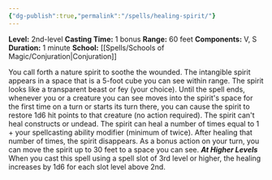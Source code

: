 ```yaml
---
{"dg-publish":true,"permalink":"/spells/healing-spirit/"}
---
```


**Level:** 2nd-level
**Casting Time:** 1 bonus
**Range:** 60 feet
**Components:** V, S
**Duration:** 1 minute
**School:** [[Spells/Schools of Magic/Conjuration\|Conjuration]]

You call forth a nature spirit to soothe the wounded. The intangible spirit appears in a space that is a 5-foot cube you can see within range. The spirit looks like a transparent beast or fey (your choice).
Until the spell ends, whenever you or a creature you can see moves into the spirit's space for the first time on a turn or starts its turn there, you can cause the spirit to restore 1d6 hit points to that creature (no action required). The spirit can't heal constructs or undead. The spirit can heal a number of times equal to 1 + your spellcasting ability modifier (minimum of twice). After healing that number of times, the spirit disappears.
As a bonus action on your turn, you can move the spirit up to 30 feet to a space you can see.
**_At Higher Levels_**
When you cast this spell using a spell slot of 3rd level or higher, the healing increases by 1d6 for each slot level above 2nd.